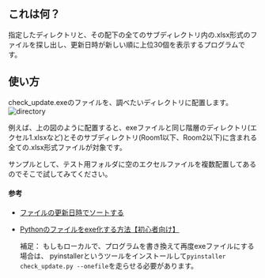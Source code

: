 ## これは何？

指定したディレクトリと、その配下の全てのサブディレクトリ内の.xlsx形式のファイルを探し出し、更新日時が新しい順に上位30個を表示するプログラムです。

## 使い方
check_update.exeのファイルを、調べたいディレクトリに配置します。  
![directory](https://user-images.githubusercontent.com/32495711/122676964-33cdb000-d21b-11eb-952a-f188748e00eb.png)

例えば、上の図のように配置すると、exeファイルと同じ階層のディレクトリ(エクセル1.xlsxなど)とそのサブディレクトリ(Room1以下、Room2以下)に含まれる全ての.xlsx形式ファイルが対象です。  

サンプルとして、テスト用フォルダに空のエクセルファイルを複数配置してあるのでそこで試してみてください。  

#### 参考
- [ファイルの更新日時でソートする](https://qiita.com/norioc/items/e5272e00f358ef692cc4)
- [Pythonのファイルをexe化する方法【初心者向け】](https://techacademy.jp/magazine/18963)

    補足：
    もしもローカルで、プログラムを書き換えて再度exeファイルにする場合は、
    pyinstallerというツールをインストールして`pyinstaller check_update.py --onefile`を走らせる必要があります。